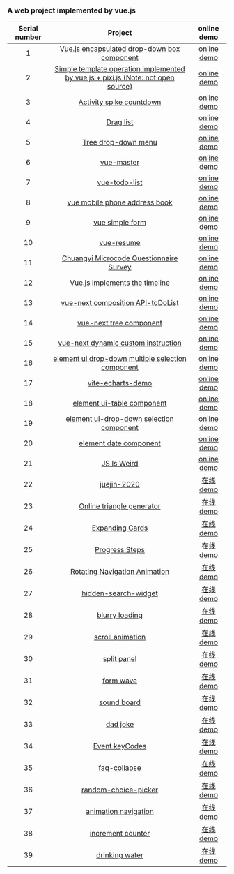 ### A web project implemented by vue.js

| Serial number |                                            Project                                            |                                online demo                                 |
| :--: | :-------------------------------------------------------------------------------------------: | :----------------------------------------------------------------------: |
|  1   | [Vue.js encapsulated drop-down box component](https://github.com/eveningwater/my-web-projects/tree/master/vue/1/) | [online demo](https://www.eveningwater.com/my-web-projects/vue/1/) |
|  2   | [Simple template operation implemented by vue.js + pixi.js (Note: not open source)](https://www.eveningwater.com/my-web-projects/vue/2/) | [online demo](https://www.eveningwater.com/project/ledfinweb-demo/) |
|  3   | [Activity spike countdown](https://github.com/eveningwater/my-web-projects/tree/master/vue/3/) | [online demo](https://www.eveningwater.com/my-web-projects/vue/3/) |
|  4   | [Drag list](https://github.com/eveningwater/my-web-projects/tree/master/vue/4/) | [online demo](https://www.eveningwater.com/my-web-projects/vue/4/) |
|  5   | [Tree drop-down menu](https://github.com/eveningwater/my-web-projects/tree/master/vue/5/) | [online demo](https://www.eveningwater.com/my-web-projects/vue/5/) |
|  6   | [vue-master](https://github.com/eveningwater/my-web-projects/tree/master/vue/6/) | [online demo](https://www.eveningwater.com/my-web-projects/vue/6/) |
|  7   | [vue-todo-list](https://github.com/eveningwater/my-web-projects/tree/master/vue/7/) | [online demo](https://www.eveningwater.com/my-web-projects/vue/7/) |
|  8   | [vue mobile phone address book](https://github.com/eveningwater/my-web-projects/tree/master/vue/8/) | [online demo](https://www.eveningwater.com/my-web-projects/vue/8/) |
|  9   | [vue simple form](https://github.com/eveningwater/my-web-projects/tree/master/vue/9/) | [online demo](https://www.eveningwater.com/my-web-projects/vue/9/) |
|  10   | [vue-resume](https://github.com/eveningwater/my-web-projects/tree/master/vue/10/) | [online demo](https://www.eveningwater.com/my-web-projects/vue/10/) |
|  11   | [Chuangyi Microcode Questionnaire Survey](https://github.com/eveningwater/my-web-projects/tree/master/vue/11/) | [online demo](https://www.eveningwater.com/my-web-projects/vue/11/) |
|  12   | [Vue.js implements the timeline](https://github.com/eveningwater/my-web-projects/tree/master/vue/12/) | [online demo](https://www.eveningwater.com/my-web-projects/vue/12/) |
|  13   | [vue-next composition API-toDoList](https://github.com/eveningwater/my-web-projects/tree/master/vue/13/) | [online demo](https://www.eveningwater.com/my-web-projects/vue/13/) |
|  14   | [vue-next tree component](https://github.com/eveningwater/my-web-projects/tree/master/vue/14/) | [online demo](https://www.eveningwater.com/my-web-projects/vue/14/) |
|  15   | [vue-next dynamic custom instruction](https://github.com/eveningwater/my-web-projects/tree/master/vue/15/) | [online demo](https://www.eveningwater.com/my-web-projects/vue/15/) |
|  16   | [element ui drop-down multiple selection component](https://github.com/eveningwater/my-web-projects/tree/master/vue/16/) | [online demo](https://www.eveningwater.com/my-web-projects/vue/16/) |
|  17   | [vite-echarts-demo](https://github.com/eveningwater/my-web-projects/tree/master/vue/17/) | [online demo](https://www.eveningwater.com/my-web-projects/vue/17/) |
|  18   | [element ui-table component](https://github.com/eveningwater/my-web-projects/tree/master/vue/18/) | [online demo](https://www.eveningwater.com/my-web-projects/vue/18/) |
|  19   | [element ui-drop-down selection component](https://github.com/eveningwater/my-web-projects/tree/master/vue/19/) | [online demo](https://www.eveningwater.com/my-web-projects/vue/19/) |
|  20   | [element date component](https://github.com/eveningwater/my-web-projects/tree/master/vue/20/) | [online demo](https://www.eveningwater.com/my-web-projects/vue/20/) |
|  21   | [JS Is Weird](https://github.com/eveningwater/my-web-projects/tree/master/vue/21/) | [online demo](https://www.eveningwater.com/my-web-projects/vue/21/) |
|  22   | [juejin-2020](https://github.com/eveningwater/my-web-projects/tree/master/vue/22/) | [在线 demo](https://www.eveningwater.com/my-web-projects/vue/22/) |
|  23   | [Online triangle generator](https://github.com/eveningwater/my-web-projects/tree/master/vue/23/) | [在线 demo](https://www.eveningwater.com/my-web-projects/vue/23/) |
|  24   | [Expanding Cards](https://github.com/eveningwater/my-web-projects/tree/master/vue/24/) | [在线 demo](https://www.eveningwater.com/my-web-projects/vue/24/) |
|  25   | [Progress Steps](https://github.com/eveningwater/my-web-projects/tree/master/vue/25/) | [在线 demo](https://www.eveningwater.com/my-web-projects/vue/25/) |
|  26   | [Rotating Navigation Animation](https://github.com/eveningwater/my-web-projects/tree/master/vue/26/) | [在线 demo](https://www.eveningwater.com/my-web-projects/vue/26/) |
|  27   | [hidden-search-widget](https://github.com/eveningwater/my-web-projects/tree/master/vue/27/) | [在线 demo](https://www.eveningwater.com/my-web-projects/vue/27/) |
|  28   | [blurry loading](https://github.com/eveningwater/my-web-projects/tree/master/vue/28/) | [在线 demo](https://www.eveningwater.com/my-web-projects/vue/28/) |
|  29   | [scroll animation](https://github.com/eveningwater/my-web-projects/tree/master/vue/29/) | [在线 demo](https://www.eveningwater.com/my-web-projects/vue/29/) |
|  30   | [split panel](https://github.com/eveningwater/my-web-projects/tree/master/vue/30/) | [在线 demo](https://www.eveningwater.com/my-web-projects/vue/30/) |
|  31   | [form wave](https://github.com/eveningwater/my-web-projects/tree/master/vue/31/) | [在线 demo](https://www.eveningwater.com/my-web-projects/vue/31/) |
|  32   | [sound board](https://github.com/eveningwater/my-web-projects/tree/master/vue/32/) | [在线 demo](https://www.eveningwater.com/my-web-projects/vue/32/) |
|  33   | [dad joke](https://github.com/eveningwater/my-web-projects/tree/master/vue/33/) | [在线 demo](https://www.eveningwater.com/my-web-projects/vue/33/) |
|  34   | [Event keyCodes](https://github.com/eveningwater/my-web-projects/tree/master/vue/34/) | [在线 demo](https://www.eveningwater.com/my-web-projects/vue/34/) |
|  35   | [faq-collapse](https://github.com/eveningwater/my-web-projects/tree/master/vue/35/) | [在线 demo](https://www.eveningwater.com/my-web-projects/vue/35/) |
|  36   | [random-choice-picker](https://github.com/eveningwater/my-web-projects/tree/master/vue/36/) | [在线 demo](https://www.eveningwater.com/my-web-projects/vue/36/) |
|  37   | [animation navigation](https://github.com/eveningwater/my-web-projects/tree/master/vue/37/) | [在线 demo](https://www.eveningwater.com/my-web-projects/vue/37/) |
|  38   | [increment counter](https://github.com/eveningwater/my-web-projects/tree/master/vue/38/) | [在线 demo](https://www.eveningwater.com/my-web-projects/vue/38/) |
|  39   | [drinking water](https://github.com/eveningwater/my-web-projects/tree/master/vue/39/) | [在线 demo](https://www.eveningwater.com/my-web-projects/vue/39/) |